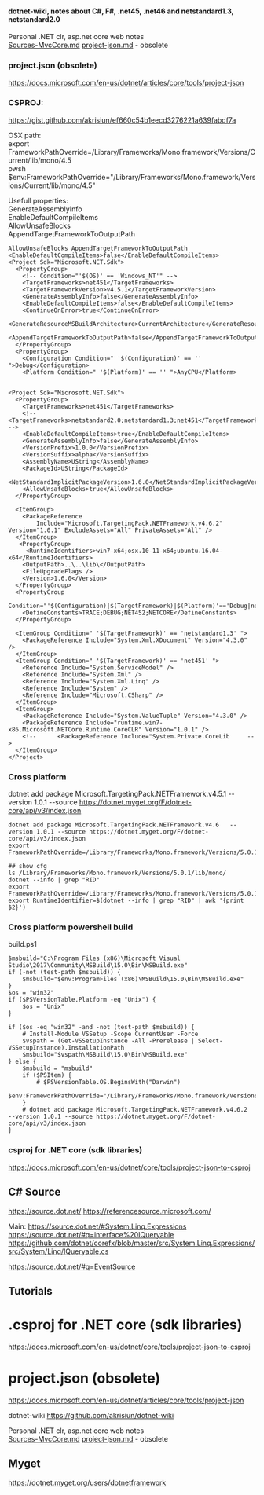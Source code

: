 #### dotnet-wiki, notes about C#, F#, .net45, .net46 and netstandard1.3,   netstandard2.0
Personal .NET clr, asp.net core web notes  
[Sources-MvcCore.md](Sources-MvcCore.md)
[project-json.md](dotnet/project-json.md) - obsolete

### project.json (obsolete)
<https://docs.microsoft.com/en-us/dotnet/articles/core/tools/project-json>

### CSPROJ:

https://gist.github.com/akrisiun/ef660c54b1eecd3276221a639fabdf7a  

OSX path:  
export FrameworkPathOverride=/Library/Frameworks/Mono.framework/Versions/Current/lib/mono/4.5  
pwsh  
$env:FrameworkPathOverride="/Library/Frameworks/Mono.framework/Versions/Current/lib/mono/4.5"  

Usefull properties:  
GenerateAssemblyInfo  
EnableDefaultCompileItems  
AllowUnsafeBlocks  
AppendTargetFrameworkToOutputPath
```
AllowUnsafeBlocks AppendTargetFrameworkToOutputPath
<EnableDefaultCompileItems>false</EnableDefaultCompileItems>
<Project Sdk="Microsoft.NET.Sdk">
  <PropertyGroup>
    <!-- Condition="'$(OS)' == 'Windows_NT'" -->
    <TargetFrameworks>net451</TargetFrameworks>
    <TargetFrameworkVersion>v4.5.1</TargetFrameworkVersion>
    <GenerateAssemblyInfo>false</GenerateAssemblyInfo>
    <EnableDefaultCompileItems>false</EnableDefaultCompileItems>
    <ContinueOnError>true</ContinueOnError>
    <GenerateResourceMSBuildArchitecture>CurrentArchitecture</GenerateResourceMSBuildArchitecture>    
    <AppendTargetFrameworkToOutputPath>false</AppendTargetFrameworkToOutputPath>
  </PropertyGroup>
  <PropertyGroup>
    <Configuration Condition=" '$(Configuration)' == '' ">Debug</Configuration>
    <Platform Condition=" '$(Platform)' == '' ">AnyCPU</Platform>


<Project Sdk="Microsoft.NET.Sdk">
  <PropertyGroup>
    <TargetFrameworks>net451</TargetFrameworks>
    <!-- <TargetFrameworks>netstandard2.0;netstandard1.3;net451</TargetFrameworks> -->
    <EnableDefaultCompileItems>true</EnableDefaultCompileItems>
    <GenerateAssemblyInfo>false</GenerateAssemblyInfo>
    <VersionPrefix>1.0.0</VersionPrefix>
    <VersionSuffix>alpha</VersionSuffix>
    <AssemblyName>UString</AssemblyName>
    <PackageId>UString</PackageId>
    <NetStandardImplicitPackageVersion>1.6.0</NetStandardImplicitPackageVersion>
    <AllowUnsafeBlocks>true</AllowUnsafeBlocks>  
  </PropertyGroup>

  <ItemGroup>
    <PackageReference 
        Include="Microsoft.TargetingPack.NETFramework.v4.6.2" Version="1.0.1" ExcludeAssets="All" PrivateAssets="All" />
  </ItemGroup>
   <PropertyGroup>
     <RuntimeIdentifiers>win7-x64;osx.10-11-x64;ubuntu.16.04-x64</RuntimeIdentifiers>
    <OutputPath>..\..\lib\</OutputPath>
    <FileUpgradeFlags />
    <Version>1.6.0</Version>
  </PropertyGroup>
  <PropertyGroup 
      Condition="'$(Configuration)|$(TargetFramework)|$(Platform)'=='Debug|net452|AnyCPU'">
    <DefineConstants>TRACE;DEBUG;NET452;NETCORE</DefineConstants>
  </PropertyGroup>

  <ItemGroup Condition=" '$(TargetFramework)' == 'netstandard1.3' ">
    <PackageReference Include="System.Xml.XDocument" Version="4.3.0" />
  </ItemGroup>
  <ItemGroup Condition=" '$(TargetFramework)' == 'net451' ">
    <Reference Include="System.ServiceModel" />
    <Reference Include="System.Xml" />
    <Reference Include="System.Xml.Linq" />
    <Reference Include="System" />
    <Reference Include="Microsoft.CSharp" />
  </ItemGroup>
  <ItemGroup>
    <PackageReference Include="System.ValueTuple" Version="4.3.0" />
    <PackageReference Include="runtime.win7-x86.Microsoft.NETCore.Runtime.CoreCLR" Version="1.0.1" />
    <!--      <PackageReference Include="System.Private.CoreLib     -->
  </ItemGroup>
</Project>    
```

### Cross platform

dotnet add package Microsoft.TargetingPack.NETFramework.v4.5.1 --version 1.0.1 --source https://dotnet.myget.org/F/dotnet-core/api/v3/index.json

```
dotnet add package Microsoft.TargetingPack.NETFramework.v4.6   --version 1.0.1 --source https://dotnet.myget.org/F/dotnet-core/api/v3/index.json
export FrameworkPathOverride=/Library/Frameworks/Mono.framework/Versions/5.0.1/lib/mono/4.5   

## show cfg
ls /Library/Frameworks/Mono.framework/Versions/5.0.1/lib/mono/
dotnet --info | grep "RID"
export FrameworkPathOverride=/Library/Frameworks/Mono.framework/Versions/5.0.1/lib/mono/4.5
export RuntimeIdentifier=$(dotnet --info | grep "RID" | awk '{print $2}')
```

### Cross platform powershell build

build.ps1
```
$msbuild="C:\Program Files (x86)\Microsoft Visual Studio\2017\Community\MSBuild\15.0\Bin\MSBuild.exe"
if (-not (test-path $msbuild)) {
    $msbuild="$env:ProgramFiles (x86)\MSBuild\15.0\Bin\MSBuild.exe"
}
$os = "win32"
if ($PSVersionTable.Platform -eq "Unix") {
    $os = "Unix"
}

if ($os -eq "win32" -and -not (test-path $msbuild)) {
    # Install-Module VSSetup -Scope CurrentUser -Force
    $vspath = (Get-VSSetupInstance -All -Prerelease | Select-VSSetupInstance).InstallationPath
    $msbuild="$vspath\MSBuild\15.0\Bin\MSBuild.exe"
} else {
    $msbuild = "msbuild"
    if ($PSItem) { 
        # $PSVersionTable.OS.BeginsWith("Darwin")
        $env:FrameworkPathOverride="/Library/Frameworks/Mono.framework/Versions/Current/lib/mono/4.5"
    }
    # dotnet add package Microsoft.TargetingPack.NETFramework.v4.6.2  --version 1.0.1 --source https://dotnet.myget.org/F/dotnet-core/api/v3/index.json
}
```

### csproj for .NET core (sdk libraries)
<https://docs.microsoft.com/en-us/dotnet/core/tools/project-json-to-csproj>

## C# Source 

https://source.dot.net/
https://referencesource.microsoft.com/

Main: 
https://source.dot.net/#System.Linq.Expressions
https://source.dot.net/#q=interface%20IQueryable
https://github.com/dotnet/corefx/blob/master/src/System.Linq.Expressions/src/System/Linq/IQueryable.cs

https://source.dot.net/#q=EventSource

## Tutorials



# .csproj for .NET core (sdk libraries)  
https://docs.microsoft.com/en-us/dotnet/core/tools/project-json-to-csproj

# project.json (obsolete)
https://docs.microsoft.com/en-us/dotnet/articles/core/tools/project-json


dotnet-wiki <https://github.com/akrisiun/dotnet-wiki>

Personal .NET clr, asp.net core web notes  
[Sources-MvcCore.md](Sources-MvcCore.md)
[project-json.md](project-json.md) - obsolete

##  Myget

https://dotnet.myget.org/users/dotnetframework
